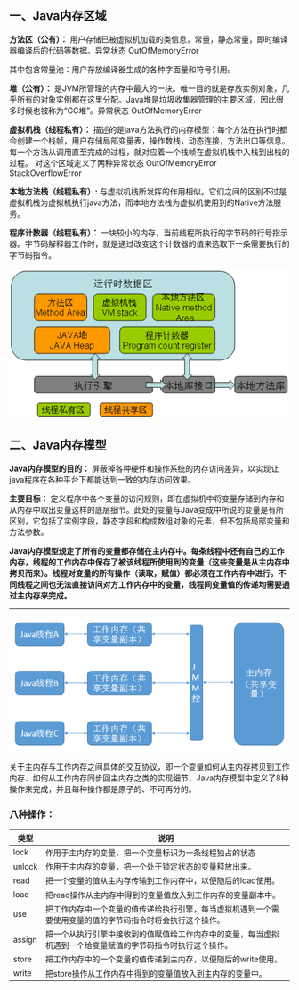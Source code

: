 ## 一、Java内存区域

**方法区（公有）：** 用户存储已被虚拟机加载的类信息，常量，静态常量，即时编译器编译后的代码等数据。异常状态 OutOfMemoryError

其中包含常量池：用户存放编译器生成的各种字面量和符号引用。

**堆（公有）：** 是JVM所管理的内存中最大的一块。唯一目的就是存放实例对象，几乎所有的对象实例都在这里分配。Java堆是垃圾收集器管理的主要区域，因此很多时候也被称为“GC堆”。异常状态 OutOfMemoryError

**虚拟机栈（线程私有）：** 描述的是java方法执行的内存模型：每个方法在执行时都会创建一个栈帧，用户存储局部变量表，操作数栈，动态连接，方法出口等信息。每一个方法从调用直至完成的过程，就对应着一个栈帧在虚拟机栈中入栈到出栈的过程。 对这个区域定义了两种异常状态 OutOfMemoryError StackOverflowError

**本地方法栈（线程私有）:** 与虚拟机栈所发挥的作用相似。它们之间的区别不过是虚拟机栈为虚拟机执行java方法，而本地方法栈为虚拟机使用到的Native方法服务。

**程序计数器（线程私有）：** 一块较小的内存，当前线程所执行的字节码的行号指示器。字节码解释器工作时，就是通过改变这个计数器的值来选取下一条需要执行的字节码指令。

  


![](../../img/memory-1.png)

## 二、Java内存模型

**Java内存模型的目的：** 屏蔽掉各种硬件和操作系统的内存访问差异，以实现让java程序在各种平台下都能达到一致的内存访问效果。

**主要目标：** 定义程序中各个变量的访问规则，即在虚拟机中将变量存储到内存和从内存中取出变量这样的底层细节。此处的变量与Java变成中所说的变量是有所区别，它包括了实例字段，静态字段和构成数组对象的元素，但不包括局部变量和方法参数。

**Java内存模型规定了所有的变量都存储在主内存中。每条线程中还有自己的工作内存，线程的工作内存中保存了被该线程所使用到的变量（这些变量是从主内存中拷贝而来）。线程对变量的所有操作（读取，赋值）都必须在工作内存中进行。不同线程之间也无法直接访问对方工作内存中的变量，线程间变量值的传递均需要通过主内存来完成。**

****

![](../../img/memory-2.png)


关于主内存与工作内存之间具体的交互协议，即一个变量如何从主内存拷贝到工作内存、如何从工作内存同步回主内存之类的实现细节，Java内存模型中定义了8种操作来完成，并且每种操作都是原子的、不可再分的。

### 八种操作：

| 类型   | 说明                                                                                                         |
|--------|--------------------------------------------------------------------------------------------------------------|
| lock   | 作用于主内存的变量，把一个变量标识为一条线程独占的状态                                                       |
| unlock | 作用于主内存的变量，把一个处于锁定状态的变量释放出来。                                                       |
| read   | 把一个变量的值从主内存传输到工作内存中，以便随后的load使用。                                                 |
| load   | 把read操作从主内存中得到的变量值放入到工作内存的变量副本中。                                                 |
| use    | 把工作内存中一个变量的值传递给执行引擎，每当虚拟机遇到一个需要使用变量的值的字节码指令时将会执行这个操作。   |
| assign | 把一个从执行引擎中接收到的值赋值给工作内存中的变量，每当虚拟机遇到一个给变量赋值的字节码指令时执行这个操作。 |
| store  | 把工作内存中的一个变量的值传递到主内存，以便随后的write使用。                                                |
| write  | 把store操作从工作内存中得到的变量值放入到主内存的变量中。                                                    |

